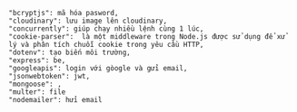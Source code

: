     "bcryptjs": mã hóa pasword,
    "cloudinary": lưu image lên cloudinary,
    "concurrently": giúp chạy nhiều lệnh cùng 1 lúc,
    "cookie-parser":  là một middleware trong Node.js được sử dụng để xử lý và phân tích chuỗi cookie trong yêu cầu HTTP,
    "dotenv": tạo biến môi trường,
    "express": be,
    "googleapis": login với gòogle và gửi email,
    "jsonwebtoken": jwt,
    "mongoose": ,
    "multer": file
    "nodemailer": hửi email
